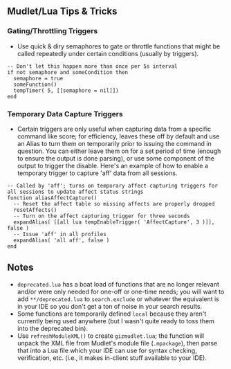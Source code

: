 ## Mudlet/Lua Tips & Tricks

### Gating/Throttling Triggers
- Use quick & diry semaphores to gate or throttle functions that might be called repeatedly under certain conditions (usually by triggers).

```
-- Don't let this happen more than once per 5s interval
if not semaphore and someCondition then
  semaphore = true
  someFunction()
  tempTimer( 5, [[semaphore = nil]])
end
```
### Temporary Data Capture Triggers
- Certain triggers are only useful when capturing data from a specific command like score; for efficiency, leaves these off by default and use an Alias to turn them on temporarily prior to issuing the command in question. You can either leave them on for a set period of time (enough to ensure the output is done parsing), or use some component of the output to trigger the disable. Here's an example of how to enable a temporary trigger to capture 'aff' data from all sessions.
```
-- Called by 'aff'; turns on temporary affect capturing triggers for all sessions to update affect status strings
function aliasAffectCapture()
  -- Reset the affect table so missing affects are properly dropped
  resetAffects()
  -- Turn on the affect capturing trigger for three seconds
  expandAlias( [[all lua tempEnableTrigger( 'AffectCapture', 3 )]], false )
  -- Issue 'aff' in all profiles
  expandAlias( 'all aff', false )
end
```

## Notes

- `deprecated.lua` has a boat load of functions that are no longer relevant and/or were only needed for one-off or one-time needs; you will want to add `**/deprecated.lua` to `search.exclude` or whatever the equivalent is in your IDE so you don't get a ton of noise in your search results.
- Some functions are temporarily defined `local` because they aren't currently being used anywhere (but I wasn't quite ready to toss them into the deprecated bin).
- Use `refreshModuleXML()` to create `gizmudlet.lua`; the function will unpack the XML file from Mudlet's module file (`.mpackage`), then parse that into a Lua file which your IDE can use for syntax checking, verification, etc. (i.e., it makes in-client stuff available to your IDE).
